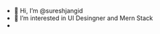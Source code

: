 - 👋 Hi, I’m @sureshjangid
- 👀 I’m interested in UI Desingner and Mern Stack
- 


<!---
sureshjangid/sureshjangid is a ✨ special ✨ repository because its `README.md` (this file) appears on your GitHub profile.
You can click the Preview link to take a look at your changes.
--->
